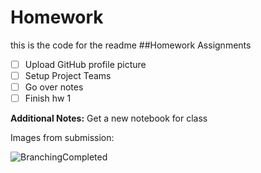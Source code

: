 # Homework
this is the code for the readme 
##Homework Assignments 
- [ ] Upload GitHub profile picture
- [ ] Setup Project Teams
- [ ] Go over notes 
- [ ] Finish hw 1 

**Additional Notes:**
Get a new notebook for class<br />



Images from submission: <br />

![BranchingCompleted](https://github.com/Alex-Anthony/Homework/assets/123499321/bf97afbf-5526-4d00-83f3-e6f2dd4fa171)
